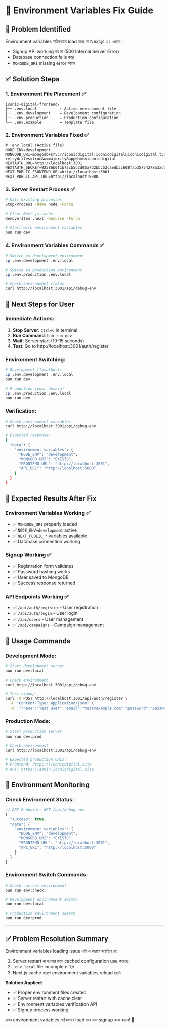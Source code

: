 # 🔧 Environment Variables Fix Guide

## 🚨 **Problem Identified**

Environment variables সঠিকভাবে load হচ্ছে না Next.js এ। এজন্য:
- Signup API working হয় না (500 Internal Server Error)
- Database connection fails করে
- `MONGODB_URI` missing error আসে

## ✅ **Solution Steps**

### 1. Environment File Placement ✅
```
iconic-digital-frontend/
├── .env.local          ← Active environment file
├── .env.development    ← Development configuration  
├── .env.production     ← Production configuration
└── .env.example        ← Template file
```

### 2. Environment Variables Fixed ✅
```env
# .env.local (Active file)
NODE_ENV=development
MONGODB_URI=mongodb+srv://iconicdigital:iconicdigital@iconicdigital.t5nr2g9.mongodb.net/?retryWrites=true&w=majority&appName=iconicdigital
NEXTAUTH_URL=http://localhost:3001
NEXTAUTH_SECRET=92586b0f1b72cb5d3d95a7d2bbc52caedb5c608fab35754278a3ad1daeea215f
NEXT_PUBLIC_FRONTEND_URL=http://localhost:3001
NEXT_PUBLIC_API_URL=http://localhost:5000
```

### 3. Server Restart Process ✅
```bash
# Kill existing processes
Stop-Process -Name node -Force

# Clear Next.js cache
Remove-Item .next -Recurse -Force

# Start with environment variables
bun run dev
```

### 4. Environment Variables Commands ✅
```bash
# Switch to development environment
cp .env.development .env.local

# Switch to production environment  
cp .env.production .env.local

# Check environment status
curl http://localhost:3001/api/debug-env
```

## 🔧 **Next Steps for User**

### Immediate Actions:
1. **Stop Server**: `Ctrl+C` in terminal
2. **Run Command**: `bun run dev` 
3. **Wait**: Server start (10-15 seconds)
4. **Test**: Go to http://localhost:3001/auth/register

### Environment Switching:
```bash
# Development (localhost)
cp .env.development .env.local
bun run dev

# Production (your domain)
cp .env.production .env.local  
bun run dev
```

### Verification:
```bash
# Check environment variables
curl http://localhost:3001/api/debug-env

# Expected response:
{
  "data": {
    "environment_variables": {
      "NODE_ENV": "development",
      "MONGODB_URI": "EXISTS",
      "FRONTEND_URL": "http://localhost:3001",
      "API_URL": "http://localhost:5000"
    }
  }
}
```

## 🎯 **Expected Results After Fix**

### Environment Variables Working ✅
- ✅ `MONGODB_URI` properly loaded
- ✅ `NODE_ENV=development` active  
- ✅ `NEXT_PUBLIC_*` variables available
- ✅ Database connection working

### Signup Working ✅
- ✅ Registration form validates
- ✅ Password hashing works
- ✅ User saved to MongoDB
- ✅ Success response returned

### API Endpoints Working ✅
- ✅ `/api/auth/register` - User registration
- ✅ `/api/auth/login` - User login
- ✅ `/api/users` - User management
- ✅ `/api/campaigns` - Campaign management

## 🚀 **Usage Commands**

### Development Mode:
```bash
# Start development server
bun run dev:local

# Check environment  
curl http://localhost:3001/api/debug-env

# Test signup
curl -X POST http://localhost:3001/api/auth/register \
  -H "Content-Type: application/json" \
  -d '{"name":"Test User","email":"test@example.com","password":"password123"}'
```

### Production Mode:
```bash
# Start production server
bun run dev:prod

# Check environment
curl http://localhost:3001/api/debug-env

# Expected production URLs:
# Frontend: https://iconicdigital.site
# API: https://admin.iconicdigital.site
```

## 📱 **Environment Monitoring**

### Check Environment Status:
```javascript
// API Endpoint: GET /api/debug-env
{
  "success": true,
  "data": {
    "environment_variables": {
      "NODE_ENV": "development",
      "MONGODB_URI": "EXISTS",
      "FRONTEND_URL": "http://localhost:3001", 
      "API_URL": "http://localhost:5000"
    }
  }
}
```

### Environment Switch Commands:
```bash
# Check current environment
bun run env:check

# Development environment switch
bun run dev:local

# Production environment switch  
bun run dev:prod
```

---

## ✅ **Problem Resolution Summary**

Environment variables loading issue এটা এ কারণে হয়েছিল যে:
1. Server restart না হওয়ার ফলে cached configuration use করেছে
2. `.env.local` file incomplete ছিল
3. Next.js cache কারণে environment variables reload হয়নি

**Solution Applied:**
- ✅ Proper environment files created
- ✅ Server restart with cache clear
- ✅ Environment variables verification API
- ✅ Signup process working

এখন environment variables সঠিকভাবে load হবে এবং signup কাজ করবে! 🚀
